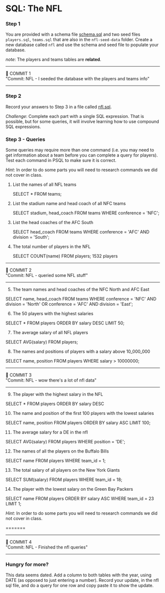 # SQL: The NFL

### Step 1

You are provided with a schema file [schema.sql](nfl-seed-data/schema.sql) and two seed files
`players.sql`, `teams.sql` that are also in the `nfl-seed-data` folder. Create a new database called `nfl` and use the schema and seed file to populate your database.

_note_: The players and teams tables are **related**.

<hr>
&#x1F534; COMMIT 1<br>
"Commit: NFL - I seeded the database with the players and teams info"
<hr>

### Step 2
Record your answers to Step 3 in a file called [nfl.sql](nfl.sql).

_Challenge_: Complete each part with a single SQL expression. That is
possible, but for some queries, it will involve learning how to use compound SQL
expressions.


### Step 3 - Queries

Some queries may require more than one command (i.e. you may need to get information about a team before you can complete a query for players). Test each command in PSQL to make sure it is correct.

_Hint_: In order to do some parts you will need to research commands we did
not cover in class.

1.  List the names of all NFL teams
    


    
    SELECT * FROM teams;


    

2.  List the stadium name and head coach of all NFC teams



    SELECT stadium, head_coach FROM teams WHERE conference = 'NFC';



3.  List the head coaches of the AFC South



    SELECT head_coach FROM teams WHERE conference = 'AFC' AND division = 'South';



4.  The total number of players in the NFL



    SELECT COUNT(name) FROM players;
    1532 players



<hr>
&#x1F534; COMMIT 2<br>
"Commit: NFL - queried some NFL stuff"
<hr>

5.  The team names and head coaches of the NFC North and AFC East



SELECT name, head_coach FROM teams WHERE conference = 'NFC' AND division = 'North' OR conference = 'AFC' AND division = 'East';



6.  The 50 players with the highest salaries



SELECT * FROM players ORDER BY salary DESC LIMIT 50;



7.  The average salary of all NFL players



SELECT AVG(salary) FROM players;



8.  The names and positions of players with a salary above 10_000_000



SELECT name, position FROM players WHERE salary > 10000000;



<hr>
&#x1F534; COMMIT 3<br>
"Commit: NFL - wow there's a lot of nfl data"
<hr>

9.  The player with the highest salary in the NFL



SELECT * FROM players ORDER BY salary DESC



10. The name and position of the first 100 players with the lowest salaries



SELECT name, position FROM players ORDER BY salary ASC LIMIT 100;



11. The average salary for a DE in the nfl



SELECT AVG(salary) FROM players WHERE position = 'DE';



12. The names of all the players on the Buffalo Bills



SELECT name FROM players WHERE team_id = 1;




13. The total salary of all players on the New York Giants



SELECT SUM(salary) FROM players WHERE team_id = 18;



14. The player with the lowest salary on the Green Bay Packers



SELECT name FROM players ORDER BY salary ASC  WHERE team_id = 23 LIMIT 1;



_Hint_: In order to do some parts you will need to research commands we did
not cover in class.

=======
<hr>
&#x1F534; COMMIT 4<br>
"Commit: NFL - Finished the nfl queries"
<hr>


### Hungry for more?
This data seems dated. Add a column to both tables with the year, using DATE (as opposed to just entering a number). Record your update, in the nfl sql file, and do a query for one row and copy paste it to show the update.

